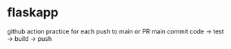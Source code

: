 # flaskapp

github action practice 
for each push to main or PR main
commit code -> test -> build -> push 
